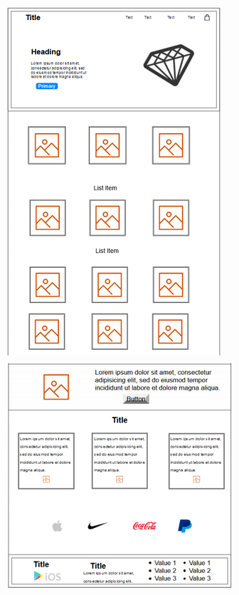

![Wireframe!](https://raw.githubusercontent.com/LucasGaldinno/empire-website/main/Screenshots/Wireframe-home-page.png?token=AREOZJ2M6O6KJPM56EQUFPLBAWMWQ)

![Wireframe!](https://raw.githubusercontent.com/LucasGaldinno/empire-website/main/Screenshots/Wireframe-home-pageP2.png?token=AREOZJ4NLN2VCIZLZNRXGN3BAWMW2)
